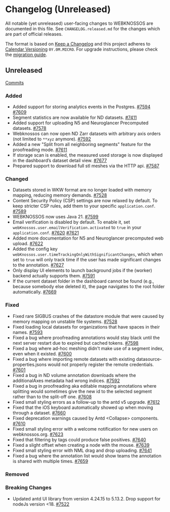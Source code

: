 # Changelog (Unreleased)

All notable (yet unreleased) user-facing changes to WEBKNOSSOS are documented in this file.
See `CHANGELOG.released.md` for the changes which are part of official releases.

The format is based on [Keep a Changelog](http://keepachangelog.com/en/1.0.0/)
and this project adheres to [Calendar Versioning](http://calver.org/) `0Y.0M.MICRO`.
For upgrade instructions, please check the [migration guide](MIGRATIONS.released.md).

## Unreleased
[Commits](https://github.com/scalableminds/webknossos/compare/24.02.3...HEAD)

### Added
- Added support for storing analytics events in the Postgres. [#7594](https://github.com/scalableminds/webknossos/pull/7594) [#7609](https://github.com/scalableminds/webknossos/pull/7609)
- Segment statistics are now available for ND datasets. [#7411](https://github.com/scalableminds/webknossos/pull/7411)
- Added support for uploading N5 and Neuroglancer Precomputed datasets. [#7578](https://github.com/scalableminds/webknossos/pull/7578)
- Webknossos can now open ND Zarr datasets with arbitrary axis orders (not limited to `**xyz` anymore). [#7592](https://github.com/scalableminds/webknossos/pull/7592)
- Added a new "Split from all neighboring segments" feature for the proofreading mode. [#7611](https://github.com/scalableminds/webknossos/pull/7611)
- If storage scan is enabled, the measured used storage is now displayed in the dashboard’s dataset detail view. [#7677](https://github.com/scalableminds/webknossos/pull/7677)
- Prepared support to download full stl meshes via the HTTP api. [#7587](https://github.com/scalableminds/webknossos/pull/7587)

### Changed
- Datasets stored in WKW format are no longer loaded with memory mapping, reducing memory demands. [#7528](https://github.com/scalableminds/webknossos/pull/7528)
- Content Security Policy (CSP) settings are now relaxed by default. To keep stricter CSP rules, add them to your specific `application.conf`. [#7589](https://github.com/scalableminds/webknossos/pull/7589)
- WEBKNOSSOS now uses Java 21. [#7599](https://github.com/scalableminds/webknossos/pull/7599)
- Email verification is disabled by default. To enable it, set `webKnossos.user.emailVerification.activated` to `true` in your `application.conf`. [#7620](https://github.com/scalableminds/webknossos/pull/7620) [#7621](https://github.com/scalableminds/webknossos/pull/7621)
- Added more documentation for N5 and Neuroglancer precomputed web upload. [#7622](https://github.com/scalableminds/webknossos/pull/7622)
- Added the config key `webKnossos.user.timeTrackingOnlyWithSignificantChanges`, which when set to `true` will only track time if the user has made significant changes to the annotation. [#7627](https://github.com/scalableminds/webknossos/pull/7627)
- Only display UI elements to launch background jobs if the (worker) backend actually supports them. [#7591](https://github.com/scalableminds/webknossos/pull/7591)
- If the current dataset folder in the dashboard cannot be found (e.g., because somebody else deleted it), the page navigates to the root folder automatically. [#7669](https://github.com/scalableminds/webknossos/pull/7669)

### Fixed
- Fixed rare SIGBUS crashes of the datastore module that were caused by memory mapping on unstable file systems. [#7528](https://github.com/scalableminds/webknossos/pull/7528)
- Fixed loading local datasets for organizations that have spaces in their names. [#7593](https://github.com/scalableminds/webknossos/pull/7593)
- Fixed a bug where proofreading annotations would stay black until the next server restart due to expired but cached tokens. [#7598](https://github.com/scalableminds/webknossos/pull/7598)
- Fixed a bug where ad-hoc meshing didn't make use of a segment index, even when it existed. [#7600](https://github.com/scalableminds/webknossos/pull/7600)
- Fixed a bug where importing remote datasets with existing datasource-properties.jsons would not properly register the remote credentials. [#7601](https://github.com/scalableminds/webknossos/pull/7601)
- Fixed a bug in ND volume annotation downloads where the additionalAxes metadata had wrong indices. [#7592](https://github.com/scalableminds/webknossos/pull/7592)
- Fixed a bug in proofreading aka editable mapping annotations where splitting would sometimes give the new id to the selected segment rather than to the split-off one. [#7608](https://github.com/scalableminds/webknossos/pull/7608)
- Fixed small styling errors as a follow-up to the antd v5 upgrade. [#7612](https://github.com/scalableminds/webknossos/pull/7612)
- Fixed that the iOS keyboard automatically showed up when moving through a dataset. [#7660](https://github.com/scalableminds/webknossos/pull/7660)
- Fixed deprecation warnings caused by Antd \<Collapse\> components. [#7610](https://github.com/scalableminds/webknossos/pull/7610)
- Fixed small styling error with a welcome notification for new users on webknossos.org. [#7623](https://github.com/scalableminds/webknossos/pull/7623)
- Fixed that filtering by tags could produce false positives. [#7640](https://github.com/scalableminds/webknossos/pull/7640)
- Fixed a slight offset when creating a node with the mouse. [#7639](https://github.com/scalableminds/webknossos/pull/7639)
- Fixed small styling error with NML drag and drop uploading. [#7641](https://github.com/scalableminds/webknossos/pull/7641)
- Fixed a bug where the annotation list would show teams the annotation is shared with multiple times. [#7659](https://github.com/scalableminds/webknossos/pull/7659)

### Removed

### Breaking Changes
- Updated antd UI library from version 4.24.15 to 5.13.2. Drop support for nodeJs version <18. [#7522](https://github.com/scalableminds/webknossos/pull/7522)
